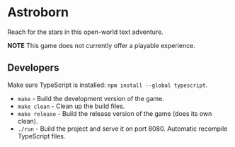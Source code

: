 # Astroborn

Reach for the stars in this open-world text adventure.

**NOTE** This game does not currently offer a playable experience.

## Developers

Make sure TypeScript is installed: `npm install --global typescript`.

* `make` - Build the development version of the game.
* `make clean` - Clean up the build files.
* `make release` - Build the release version of the game (does its own clean).
* `./run` - Build the project and serve it on port 8080. Automatic recompile TypeScript files.
